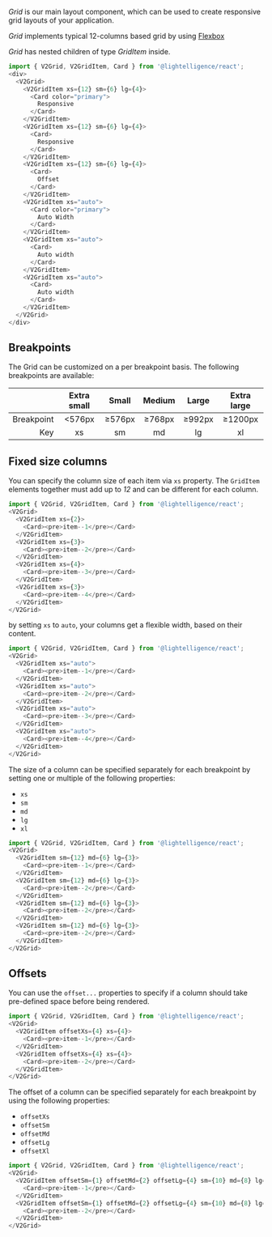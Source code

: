 *Grid* is our main layout component, which can be used to create responsive
grid layouts of your application.

*Grid* implements typical 12-columns based grid by using
[Flexbox](https://developer.mozilla.org/en-US/docs/Learn/CSS/CSS_layout/Flexbox)

*Grid* has nested children of type *GridItem* inside.



```js
import { V2Grid, V2GridItem, Card } from '@lightelligence/react';
<div>
  <V2Grid>
    <V2GridItem xs={12} sm={6} lg={4}>
      <Card color="primary">
        Responsive
      </Card>
    </V2GridItem>
    <V2GridItem xs={12} sm={6} lg={4}>
      <Card>
        Responsive
      </Card>
    </V2GridItem>
    <V2GridItem xs={12} sm={6} lg={4}>
      <Card>
        Offset
      </Card>
    </V2GridItem>
    <V2GridItem xs="auto">
      <Card color="primary">
        Auto Width
      </Card>
    </V2GridItem>
    <V2GridItem xs="auto">
      <Card>
        Auto width
      </Card>
    </V2GridItem>
    <V2GridItem xs="auto">
      <Card>
        Auto width
      </Card>
    </V2GridItem>
  </V2Grid>
</div>
```

## Breakpoints

The Grid can be customized on a per breakpoint basis. The following breakpoints are available:

|            | Extra small |  Small | Medium |  Large | Extra large |
|-----------:|:-----------:|:------:|:------:|:------:|:-----------:|
| Breakpoint |    <576px   | ≥576px | ≥768px | ≥992px |   ≥1200px   |
|        Key |      xs     |   sm   |   md   |   lg   |      xl     |


## Fixed size columns

You can specify the column size of each item via `xs` property. The
`GridItem` elements together must add up to *12* and can be different for each
column. 

```js
import { V2Grid, V2GridItem, Card } from '@lightelligence/react';
<V2Grid>
  <V2GridItem xs={2}>
    <Card><pre>item--1</pre></Card>
  </V2GridItem>
  <V2GridItem xs={3}>
    <Card><pre>item--2</pre></Card>
  </V2GridItem>
  <V2GridItem xs={4}>
    <Card><pre>item--3</pre></Card>
  </V2GridItem>
  <V2GridItem xs={3}>
    <Card><pre>item--4</pre></Card>
  </V2GridItem>
</V2Grid>
```

by setting `xs` to `auto`, your columns get a flexible width, based
on their content.

```js
import { V2Grid, V2GridItem, Card } from '@lightelligence/react';
<V2Grid>
  <V2GridItem xs="auto">
    <Card><pre>item--1</pre></Card>
  </V2GridItem>
  <V2GridItem xs="auto">
    <Card><pre>item--2</pre></Card>
  </V2GridItem>
  <V2GridItem xs="auto">
    <Card><pre>item--3</pre></Card>
  </V2GridItem>
  <V2GridItem xs="auto">
    <Card><pre>item--4</pre></Card>
  </V2GridItem>
</V2Grid>
```

The size of a column can be specified separately for each breakpoint by setting one or multiple of the following properties:

- `xs`
- `sm`
- `md`
- `lg`
- `xl`

```js
import { V2Grid, V2GridItem, Card } from '@lightelligence/react';
<V2Grid>
  <V2GridItem sm={12} md={6} lg={3}>
    <Card><pre>item--1</pre></Card>
  </V2GridItem>
  <V2GridItem sm={12} md={6} lg={3}>
    <Card><pre>item--2</pre></Card>
  </V2GridItem>
  <V2GridItem sm={12} md={6} lg={3}>
    <Card><pre>item--2</pre></Card>
  </V2GridItem>
  <V2GridItem sm={12} md={6} lg={3}>
    <Card><pre>item--2</pre></Card>
  </V2GridItem>
</V2Grid>
```
## Offsets

You can use the `offset...` properties to specify if a column should take
pre-defined space before being rendered.

```js
import { V2Grid, V2GridItem, Card } from '@lightelligence/react';
<V2Grid>
  <V2GridItem offsetXs={4} xs={4}>
    <Card><pre>item--1</pre></Card>
  </V2GridItem>
  <V2GridItem offsetXs={4} xs={4}>
    <Card><pre>item--2</pre></Card>
  </V2GridItem>
</V2Grid>
```

The offset of a column can be specified separately for each breakpoint by using the following properties:

- `offsetXs`
- `offsetSm`
- `offsetMd`
- `offsetLg`
- `offsetXl`

```js
import { V2Grid, V2GridItem, Card } from '@lightelligence/react';
<V2Grid>
  <V2GridItem offsetSm={1} offsetMd={2} offsetLg={4} sm={10} md={8} lg={4}>
    <Card><pre>item--1</pre></Card>
  </V2GridItem>
  <V2GridItem offsetSm={1} offsetMd={2} offsetLg={4} sm={10} md={8} lg={4}>
    <Card><pre>item--2</pre></Card>
  </V2GridItem>
</V2Grid>
```